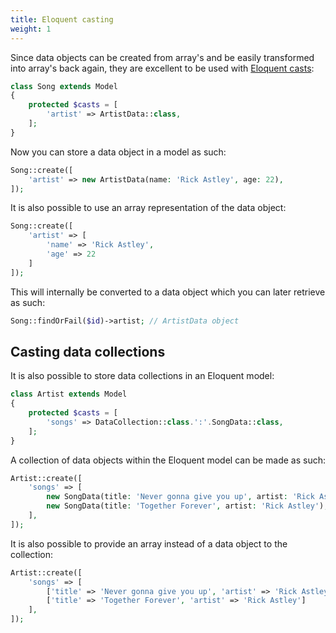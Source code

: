 ```yaml
---
title: Eloquent casting
weight: 1
---
```


Since data objects can be created from array's and be easily transformed into array's back again, they are excellent to be used
with [Eloquent casts](https://laravel.com/docs/8.x/eloquent-mutators#custom-casts):

```php
class Song extends Model
{
    protected $casts = [
        'artist' => ArtistData::class,
    ];
}
```

Now you can store a data object in a model as such:

```php
Song::create([
    'artist' => new ArtistData(name: 'Rick Astley', age: 22),
]);
```

It is also possible to use an array representation of the data object:

```php
Song::create([
    'artist' => [
        'name' => 'Rick Astley',
        'age' => 22
    ]
]);
```

This will internally be converted to a data object which you can later retrieve as such:

```php
Song::findOrFail($id)->artist; // ArtistData object
```

## Casting data collections

It is also possible to store data collections in an Eloquent model:

```php
class Artist extends Model
{
    protected $casts = [
        'songs' => DataCollection::class.':'.SongData::class,
    ];
}
```

A collection of data objects within the Eloquent model can be made as such:

```php
Artist::create([
    'songs' => [
        new SongData(title: 'Never gonna give you up', artist: 'Rick Astley'),
        new SongData(title: 'Together Forever', artist: 'Rick Astley'),
    ],
]);
```

It is also possible to provide an array instead of a data object to the collection:

```php
Artist::create([
    'songs' => [
        ['title' => 'Never gonna give you up', 'artist' => 'Rick Astley'],
        ['title' => 'Together Forever', 'artist' => 'Rick Astley']
    ],
]);
```
